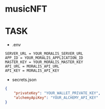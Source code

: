 # musicNFT

# TASK
* .env
```
SERVER_URL = YOUR_MORALIS_SERVER_URL
APP_ID = YOUR_MORALIS_APPLICATION_ID
MASTER_KEY = YOUR_MORALIS_MASTER_KEY
API_URL = MORALIS_API_URL
API_KEY = MORALIS_API_KEY
```
* secrets.json
```json
{
    "privateKey": "YOUR_WALLET_PRIVATE_KEY",
    "alchemyApiKey": "YOUR_ALCHEMY_API_KEY"
}
```
